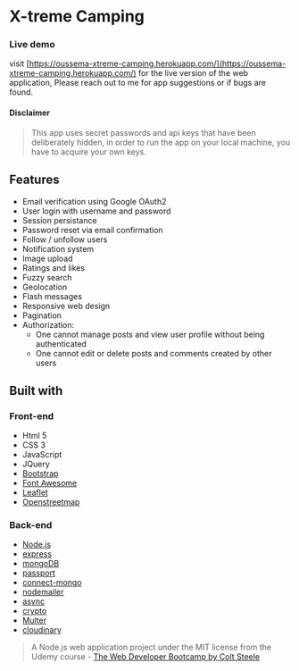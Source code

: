 # X-treme Camping

### Live demo

visit [https://oussema-xtreme-camping.herokuapp.com/](https://oussema-xtreme-camping.herokuapp.com/) for the live version of the web application, 
Please reach out to me for app suggestions or if bugs are found.

#### Disclaimer
> This app uses secret passwords and api keys that have been deliberately hidden, in order to run the app on your local machine, you have to acquire your own keys.

## Features

* Email verification using Google OAuth2
* User login with username and password
* Session persistance
* Password reset via email confirmation
* Follow / unfollow users
* Notification system
* Image upload
* Ratings and likes
* Fuzzy search
* Geolocation
* Flash messages
* Responsive web design
* Pagination
* Authorization:
  * One cannot manage posts and view user profile without being authenticated
  * One cannot edit or delete posts and comments created by other users


## Built with

### Front-end
* Html 5 
* CSS 3
* JavaScript
* JQuery
* [Bootstrap](https://getbootstrap.com/docs/3.3/)
* [Font Awesome](https://fontawesome.com/)
* [Leaflet](https://leafletjs.com/)
* [Openstreetmap](https://www.openstreetmap.org/)

### Back-end

* [Node.js](https://nodejs.org/en/)
* [express](https://expressjs.com/)
* [mongoDB](https://www.mongodb.com/)
* [passport](http://www.passportjs.org/)
* [connect-mongo](https://www.npmjs.com/package/connect-mongo)
* [nodemailer](https://nodemailer.com/about/)
* [async](http://caolan.github.io/async/)
* [crypto](https://nodejs.org/api/crypto.html#crypto_crypto)
* [Multer](https://www.npmjs.com/package/multer)
* [cloudinary](https://cloudinary.com/)


> A Node.js web application project under the MIT license from the Udemy course - [The Web Developer Bootcamp by Colt Steele](https://www.udemy.com/the-web-developer-bootcamp/)
